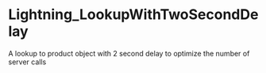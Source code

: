 # Lightning_LookupWithTwoSecondDelay
A lookup to product object with 2 second delay to optimize the number of server calls
